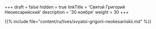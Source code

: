 +++
draft = false
hidden = true
linkTitle = 'Святой Григорий Неокесарийский'
description = '30 ноября'
weight = 30
+++

{{% include file="content/ru/lives/svyatoi-grigorii-neokesariiskii.md" %}}
